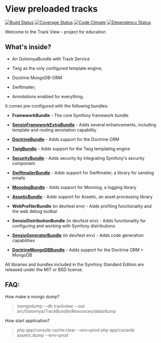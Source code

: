View preloaded tracks
=====================

[![Build Status](https://travis-ci.org/snsanich/trackView.svg)](https://travis-ci.org/snsanich/trackView)
[![Coverage Status](https://coveralls.io/repos/snsanich/trackView/badge.svg)](https://coveralls.io/r/snsanich/trackView)
[![Code Climate](https://codeclimate.com/repos/54dd411ee30ba06dc4000464/badges/2a8c9637cea7dfa42587/gpa.svg)](https://codeclimate.com/repos/54dd411ee30ba06dc4000464/feed)
[![Dependency Status](https://www.versioneye.com/user/projects/54dd4f17c1bbbd5f82000540/badge.svg?style=flat)](https://www.versioneye.com/user/projects/54dd4f17c1bbbd5f82000540)

Welcome to the Track View - project for education

What's inside?
--------------

  * An GolovnyaBundle with Track Service

  * Twig as the only configured template engine;

  * Doctrine MongoDB-ORM

  * Swiftmailer;

  * Annotations enabled for everything.

It comes pre-configured with the following bundles:

  * **FrameworkBundle** - The core Symfony framework bundle

  * [**SensioFrameworkExtraBundle**][6] - Adds several enhancements, including
    template and routing annotation capability

  * [**DoctrineBundle**][7] - Adds support for the Doctrine ORM

  * [**TwigBundle**][8] - Adds support for the Twig templating engine

  * [**SecurityBundle**][9] - Adds security by integrating Symfony's security
    component

  * [**SwiftmailerBundle**][10] - Adds support for Swiftmailer, a library for
    sending emails

  * [**MonologBundle**][11] - Adds support for Monolog, a logging library

  * [**AsseticBundle**][12] - Adds support for Assetic, an asset processing
    library

  * **WebProfilerBundle** (in dev/test env) - Adds profiling functionality and
    the web debug toolbar

  * **SensioDistributionBundle** (in dev/test env) - Adds functionality for
    configuring and working with Symfony distributions

  * [**SensioGeneratorBundle**][13] (in dev/test env) - Adds code generation
    capabilities

  * [**DoctrineMongoDBBundle**][14] - Adds support for the Doctrine ORM + MongoDB

All libraries and bundles included in the Symfony Standard Edition are
released under the MIT or BSD license.

FAQ:
---

How make a mongo dump?

  >mongodump --db trackview --out src/Golovnya/TrackBundle/Resources/data/dump

How start application?

  >php app/console cache:clear --env=prod
  >php app/console assetic:dump --env=prod

[6]:  http://symfony.com/doc/2.3/bundles/SensioFrameworkExtraBundle/index.html
[7]:  http://symfony.com/doc/2.3/book/doctrine.html
[8]:  http://symfony.com/doc/2.3/book/templating.html
[9]:  http://symfony.com/doc/2.3/book/security.html
[10]: http://symfony.com/doc/2.3/cookbook/email.html
[11]: http://symfony.com/doc/2.3/cookbook/logging/monolog.html
[12]: http://symfony.com/doc/2.3/cookbook/assetic/asset_management.html
[13]: http://symfony.com/doc/2.3/bundles/SensioGeneratorBundle/index.html
[14]: http://symfony.com/doc/3.0/bundles/DoctrineMongoDBBundle/index.html
